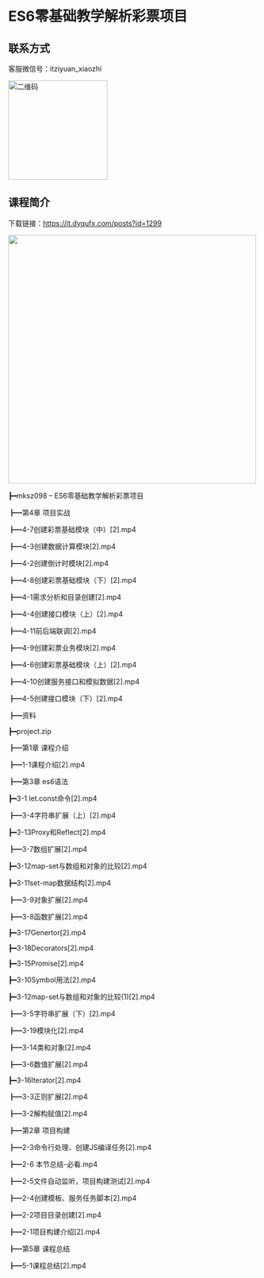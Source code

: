 # ES6零基础教学解析彩票项目

## 联系方式

客服微信号：itziyuan_xiaozhi

<img src="https://ziyuanyun.oss-cn-guangzhou.aliyuncs.com/common/20240614073449/666b82192834a.jpg" width="200" height="200" alt="二维码">

## 课程简介

下载链接：https://it.dyqufx.com/posts?id=1299

<img src="https://ziyuanyun.oss-cn-guangzhou.aliyuncs.com/yun/20240515153658/6644661ab930b.jpg" width="500" alt="">

 ┣━mksz098 &#8211; ES6零基础教学解析彩票项目

 ┣━第4章 项目实战

 ┣━4-7创建彩票基础模块（中）[2].mp4

 ┣━4-3创建数据计算模块[2].mp4

 ┣━4-2创建倒计时模块[2].mp4

 ┣━4-8创建彩票基础模块（下）[2].mp4

 ┣━4-1需求分析和目录创建[2].mp4

 ┣━4-4创建接口模块（上）[2].mp4

 ┣━4-11前后端联调[2].mp4

 ┣━4-9创建彩票业务模块[2].mp4

 ┣━4-6创建彩票基础模块（上）[2].mp4

 ┣━4-10创建服务接口和模拟数据[2].mp4

 ┣━4-5创建接口模块（下）[2].mp4

 ┣━资料

 ┣━project.zip

 ┣━第1章 课程介绍

 ┣━1-1课程介绍[2].mp4

 ┣━第3章 es6语法

 ┣━3-1 let.const命令[2].mp4

 ┣━3-4字符串扩展（上）[2].mp4

 ┣━3-13Proxy和Reflect[2].mp4

 ┣━3-7数组扩展[2].mp4

 ┣━3-12map-set与数组和对象的比较[2].mp4

 ┣━3-11set-map数据结构[2].mp4

 ┣━3-9对象扩展[2].mp4

 ┣━3-8函数扩展[2].mp4

 ┣━3-17Genertor[2].mp4

 ┣━3-18Decorators[2].mp4

 ┣━3-15Promise[2].mp4

 ┣━3-10Symbol用法[2].mp4

 ┣━3-12map-set与数组和对象的比较(1)[2].mp4

 ┣━3-5字符串扩展（下）[2].mp4

 ┣━3-19模块化[2].mp4

 ┣━3-14类和对象[2].mp4

 ┣━3-6数值扩展[2].mp4

 ┣━3-16Iterator[2].mp4

 ┣━3-3正则扩展[2].mp4

 ┣━3-2解构赋值[2].mp4

 ┣━第2章 项目构建

 ┣━2-3命令行处理、创建JS编译任务[2].mp4

 ┣━2-6 本节总结-必看.mp4

 ┣━2-5文件自动监听，项目构建测试[2].mp4

 ┣━2-4创建模板、服务任务脚本[2].mp4

 ┣━2-2项目目录创建[2].mp4

 ┣━2-1项目构建介绍[2].mp4

 ┣━第5章 课程总结

 ┣━5-1课程总结[2].mp4

  